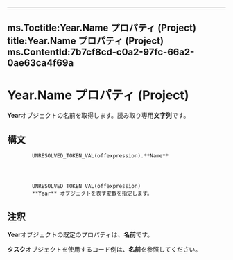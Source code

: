 

---
ms.Toctitle:Year.Name プロパティ (Project)
title:Year.Name プロパティ (Project)
ms.ContentId:7b7cf8cd-c0a2-97fc-66a2-0ae63ca4f69a
---
# Year.Name プロパティ (Project)




**Year**オブジェクトの名前を取得します。読み取り専用**文字列**です。

## 構文

            UNRESOLVED_TOKEN_VAL(offexpression).**Name**




            UNRESOLVED_TOKEN_VAL(offexpression)
            **Year** オブジェクトを表す変数を指定します。



## 注釈
**Year**オブジェクトの既定のプロパティは、**名前**です。



**タスク**オブジェクトを使用するコード例は、**名前**を参照してください。




